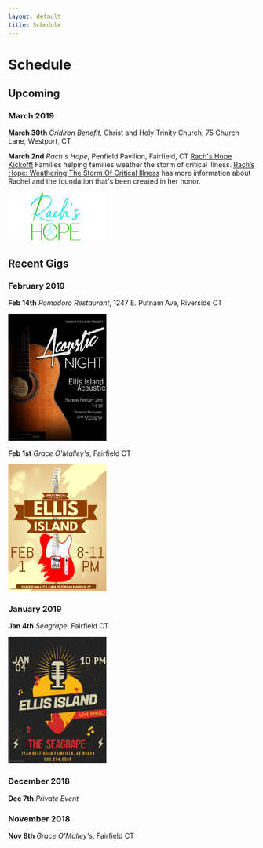 ```yaml
---
layout: default
title: Schedule
---
```


# Schedule

## Upcoming

### March 2019

**March 30th** *Gridiron Benefit*, Christ and Holy Trinity Church, 75 Church
Lane, Westport, CT

**March 2nd** *Rach's Hope*, Penfield Pavilion, Fairfield, CT
[Rach's Hope Kickoff!](https://www.eventbrite.com/e/rachs-hope-kickoff-tickets-55122699478?ref=eios&aff=eios)
Families helping families weather the storm of critical illness.
[Rach’s Hope: Weathering The Storm Of Critical Illness](https://06880danwoog.com/2019/02/18/rachs-hope-weathering-the-storm-of-critical-illness)
has more information about Rachel and the foundation that's been created in
her honor.

<a href="https://www.eventbrite.com/e/rachs-hope-kickoff-tickets-55122699478?ref=eios&aff=eios">
  <img src="images/rachs_hope.jpeg" width="200"/>
</a>

## Recent Gigs

### February 2019

**Feb 14th** *Pomodoro Restaurant*, 1247 E. Putnam Ave, Riverside CT

<a href="images/poster_2019_02_14.jpg"><img src="images/poster_2019_02_14.jpg" width="200"/></a>

**Feb 1st** *Grace O'Malley's*, Fairfield CT

<a href="images/poster_2019_02_01.jpg"><img src="images/poster_2019_02_01.jpg" width="200"/></a>

### January 2019

**Jan 4th** *Seagrape*, Fairfield CT

<a href="images/poster_2019_01_04.jpg"><img src="images/poster_2019_01_04.jpg" width="200"/></a>

### December 2018

**Dec 7th** *Private Event*

### November 2018

**Nov 8th** *Grace O'Malley's*, Fairfield CT
